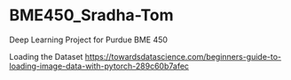 # BME450_Sradha-Tom
Deep Learning Project for Purdue BME 450 

Loading the Dataset
https://towardsdatascience.com/beginners-guide-to-loading-image-data-with-pytorch-289c60b7afec 
